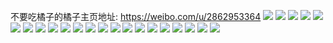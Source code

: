 不要吃橘子的橘子主页地址: https://weibo.com/u/2862953364 
![](https://wx4.sinaimg.cn/mw2000/aaa53394gy1h92ftwq5fej20u0140496.jpg) 
![](https://wx4.sinaimg.cn/mw2000/aaa53394gy1h92fwg2t1nj22c0340qv6.jpg) 
![](https://wx4.sinaimg.cn/mw2000/aaa53394ly1h8oo2867wyj20wi1yc4qp.jpg) 
![](https://wx4.sinaimg.cn/mw2000/aaa53394ly1h8oo270p75j20wi1yc4qp.jpg) 
![](https://wx4.sinaimg.cn/mw2000/aaa53394ly1h8onoj6zvrj20sg0sg76z.jpg) 
![](https://wx4.sinaimg.cn/mw2000/aaa53394ly1h8bunvipepj20fu0fu0u6.jpg) 
![](https://wx4.sinaimg.cn/mw2000/aaa53394ly1h77gdpkm2pj22c02ble81.jpg) 
![](https://wx4.sinaimg.cn/mw2000/aaa53394ly1h6v95wiohqj21o01l51kd.jpg) 
![](https://wx4.sinaimg.cn/mw2000/aaa53394ly1h6oxggikkvj20u01sygsu.jpg) 
![](https://wx4.sinaimg.cn/mw2000/aaa53394ly1h4ici8buahj22c0340hdt.jpg) 
![](https://wx4.sinaimg.cn/mw2000/aaa53394ly1h4ici911soj22c033zayh.jpg) 
![](https://wx4.sinaimg.cn/mw2000/aaa53394ly1h4ici9n6iij21ru2d4b29.jpg) 
![](https://wx4.sinaimg.cn/mw2000/aaa53394ly1h4gocq9zdxj21o0280hdt.jpg) 
![](https://wx4.sinaimg.cn/mw2000/aaa53394ly1h4gocvn5oqj21o0280hdt.jpg) 
![](https://wx4.sinaimg.cn/mw2000/aaa53394ly1h4gocwxzbxj21o02804nu.jpg) 
![](https://wx4.sinaimg.cn/mw2000/aaa53394ly1h4dnek8udij22c02wa7wi.jpg) 
![](https://wx4.sinaimg.cn/mw2000/aaa53394ly1h4dnel47afj22c033ynpd.jpg) 
![](https://wx4.sinaimg.cn/mw2000/aaa53394ly1h4dnelxkf3j22c02vfnpd.jpg) 
![](https://wx4.sinaimg.cn/mw2000/aaa53394ly1h4dnemyw1xj22c0340e82.jpg) 
![](https://wx4.sinaimg.cn/mw2000/aaa53394ly1h4dnensy0dj22bz2qdx6p.jpg) 
![](https://wx4.sinaimg.cn/mw2000/aaa53394ly1h4dneozmywj22c0340x6p.jpg) 
![](https://wx4.sinaimg.cn/mw2000/aaa53394ly1h4dnf6k0fij23402c0kjm.jpg) 
